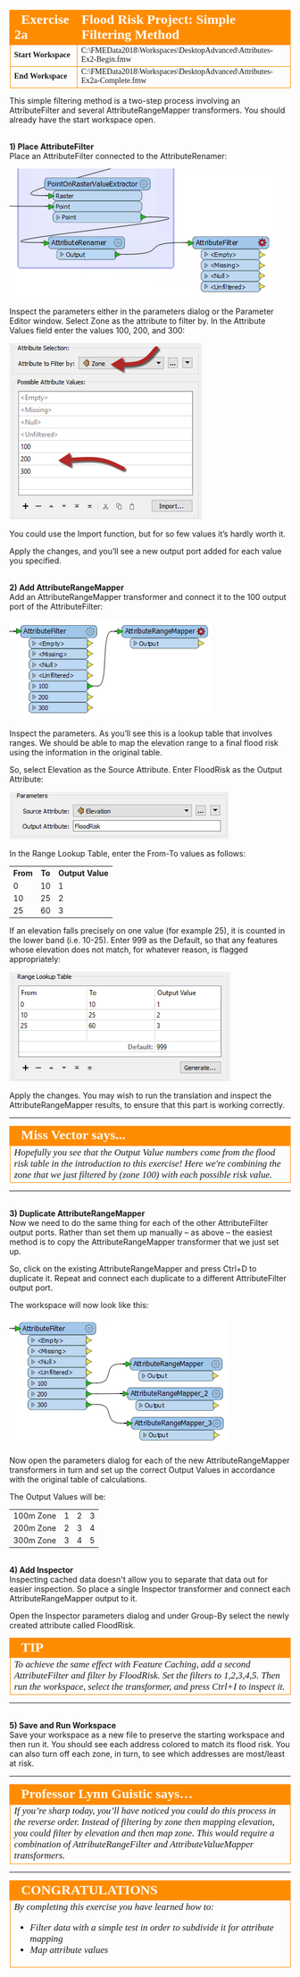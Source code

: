 <!--Exercise Section-->


<table style="border-spacing: 0px;border-collapse: collapse;font-family:serif">
<tr>
<td style="vertical-align:middle;background-color:darkorange;border: 2px solid darkorange">
<i class="fa fa-cogs fa-lg fa-pull-left fa-fw" style="color:white;padding-right: 12px;vertical-align:text-top"></i>
<span style="color:white;font-size:x-large;font-weight: bold">Exercise 2a</span>
</td>
<td style="border: 2px solid darkorange;background-color:darkorange;color:white">
<span style="color:white;font-size:x-large;font-weight: bold">Flood Risk Project: Simple Filtering Method</span>
</td>
</tr>

<tr>
<td style="border: 1px solid darkorange; font-weight: bold">Start Workspace</td>
<td style="border: 1px solid darkorange">C:\FMEData2018\Workspaces\DesktopAdvanced\Attributes-Ex2-Begin.fmw</td>
</tr>

<tr>
<td style="border: 1px solid darkorange; font-weight: bold">End Workspace</td>
<td style="border: 1px solid darkorange">C:\FMEData2018\Workspaces\DesktopAdvanced\Attributes-Ex2a-Complete.fmw</td>
</tr>

</table>

This simple filtering method is a two-step process involving an AttributeFilter and several AttributeRangeMapper transformers. You should already have the start workspace open.


<br>**1) Place AttributeFilter**
<br>Place an AttributeFilter connected to the AttributeRenamer:

![](./Images/Img1.219.Ex2a.AttributeFilterOnCanvas.png)

Inspect the parameters either in the parameters dialog or the Parameter Editor window. Select Zone as the attribute to filter by. In the Attribute Values field enter the values 100, 200, and 300:

![](./Images/Img1.220.Ex2a.AttributeFilterParameters.png) 

You could use the Import function, but for so few values it’s hardly worth it.

Apply the changes, and you’ll see a new output port added for each value you specified.


<br>**2) Add AttributeRangeMapper**
<br>Add an AttributeRangeMapper transformer and connect it to the 100 output port of the AttributeFilter:

![](./Images/Img1.221.Ex2a.AttributeRangeMapperOnCanvas.png)

Inspect the parameters. As you’ll see this is a lookup table that involves ranges. We should be able to map the elevation range to a final flood risk using the information in the original table.

So, select Elevation as the Source Attribute. Enter FloodRisk as the Output Attribute:

![](./Images/Img1.222.Ex2a.AttributeRangeMapperParameters1.png)

In the Range Lookup Table, enter the From-To values as follows:

<table>
<tr><th>From</th><th>To</th><th>Output Value</th></tr>
<tr><td>0</td><td>10</td><td>1</td></tr>
<tr><td>10</td><td>25</td><td>2</td></tr>
<tr><td>25</td><td>60</td><td>3</td></tr>
</table>

If an elevation falls precisely on one value (for example 25), it is counted in the lower band (i.e. 10-25). Enter 999 as the Default, so that any features whose elevation does not match, for whatever reason, is flagged appropriately:

![](./Images/Img1.223.Ex2a.AttributeRangeMapperParameters2.png)

Apply the changes. You may wish to run the translation and inspect the AttributeRangeMapper results, to ensure that this part is working correctly.

---

<!--Person X Says Section-->

<table style="border-spacing: 0px">
<tr>
<td style="vertical-align:middle;background-color:darkorange;border: 2px solid darkorange">
<i class="fa fa-quote-left fa-lg fa-pull-left fa-fw" style="color:white;padding-right: 12px;vertical-align:text-top"></i>
<span style="color:white;font-size:x-large;font-weight: bold;font-family:serif">Miss Vector says...</span>
</td>
</tr>

<tr>
<td style="border: 1px solid darkorange">
<span style="font-family:serif; font-style:italic; font-size:larger">
Hopefully you see that the Output Value numbers come from the flood risk table in the introduction to this exercise! Here we're combining the zone that we just filtered by (zone 100) with each possible risk value.
</span>
</td>
</tr>
</table>

---

<br>**3) Duplicate AttributeRangeMapper**
<br>Now we need to do the same thing for each of the other AttributeFilter output ports. Rather than set them up manually – as above – the easiest method is to copy the AttributeRangeMapper transformer that we just set up.

So, click on the existing AttributeRangeMapper and press Ctrl+D to duplicate it. Repeat and connect each duplicate to a different AttributeFilter output port.

The workspace will now look like this:

![](./Images/Img1.224.Ex2a.AttributeRangeMappersx3.png)

Now open the parameters dialog for each of the new AttributeRangeMapper transformers in turn and set up the correct Output Values in accordance with the original table of calculations.

The Output Values will be:

<table>
<tr><td>100m Zone</td><td>1</td><td>2</td><td>3</td></tr>
<tr><td>200m Zone</td><td>2</td><td>3</td><td>4</td></tr>
<tr><td>300m Zone</td><td>3</td><td>4</td><td>5</td></tr>
</table>


<br>**4) Add Inspector**
<br>Inspecting cached data doesn't allow you to separate that data out for easier inspection. So place a single Inspector transformer and connect each AttributeRangeMapper output to it.

Open the Inspector parameters dialog and under Group-By select the newly created attribute called FloodRisk.

<!--Tip Section--> 

<table style="border-spacing: 0px">
<tr>
<td style="vertical-align:middle;background-color:darkorange;border: 2px solid darkorange">
<i class="fa fa-info-circle fa-lg fa-pull-left fa-fw" style="color:white;padding-right: 12px;vertical-align:text-top"></i>
<span style="color:white;font-size:x-large;font-weight: bold;font-family:serif">TIP</span>
</td>
</tr>

<tr>
<td style="border: 1px solid darkorange">
<span style="font-family:serif; font-style:italic; font-size:larger">
To achieve the same effect with Feature Caching, add a second AttributeFilter and filter by FloodRisk. Set the filters to 1,2,3,4,5. Then run the workspace, select the transformer, and press Ctrl+I to inspect it.
</span>
</td>
</tr>
</table>

---

<br>**5) Save and Run Workspace**
<br>Save your workspace as a new file to preserve the starting workspace and then run it. You should see each address colored to match its flood risk. You can also turn off each zone, in turn, to see which addresses are most/least at risk.

---

<table style="border-spacing: 0px">
<tr>
<td style="vertical-align:middle;background-color:darkorange;border: 2px solid darkorange">
<i class="fa fa-quote-left fa-lg fa-pull-left fa-fw" style="color:white;padding-right: 12px;vertical-align:text-top"></i>
<span style="color:white;font-size:x-large;font-weight: bold;font-family:serif">Professor Lynn Guistic says…</span>
</td>
</tr>

<tr>
<td style="border: 1px solid darkorange">
<span style="font-family:serif; font-style:italic; font-size:larger">
If you’re sharp today, you’ll have noticed you could do this process in the reverse order. Instead of filtering by zone then mapping elevation, you could filter by elevation and then map zone. This would require a combination of AttributeRangeFilter and AttributeValueMapper transformers.
</span>
</td>
</tr>
</table>

---

<!--Exercise Congratulations Section--> 

<table style="border-spacing: 0px">
<tr>
<td style="vertical-align:middle;background-color:darkorange;border: 2px solid darkorange">
<i class="fa fa-thumbs-o-up fa-lg fa-pull-left fa-fw" style="color:white;padding-right: 12px;vertical-align:text-top"></i>
<span style="color:white;font-size:x-large;font-weight: bold;font-family:serif">CONGRATULATIONS</span>
</td>
</tr>

<tr>
<td style="border: 1px solid darkorange">
<span style="font-family:serif; font-style:italic; font-size:larger">
By completing this exercise you have learned how to:
<ul><li>Filter data with a simple test in order to subdivide it for attribute mapping</li>
<li>Map attribute values</li></ul>
</span>
</td>
</tr>
</table>